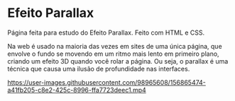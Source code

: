 # Efeito Parallax
 Página feita para estudo do Efeito Parallax. Feito com HTML e CSS.
 
Na web é usado na maioria das vezes em sites de uma única página, que envolve o fundo se movendo em um ritmo mais lento em primeiro plano, criando um efeito 3D quando você rolar a página. Ou seja, o parallax é uma técnica que causa uma ilusão de profundidade nas interfaces.


https://user-images.githubusercontent.com/98965608/156865474-a41fb205-c8e2-425c-8996-ffa7723deec1.mp4

